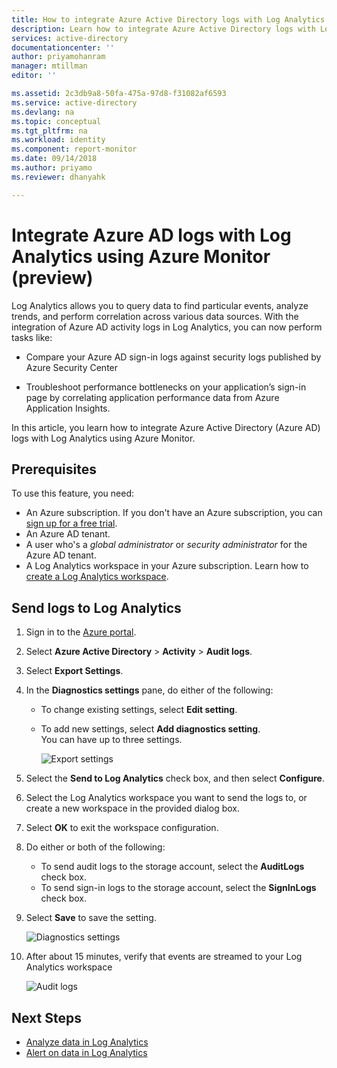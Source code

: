 ```yaml
---
title: How to integrate Azure Active Directory logs with Log Analytics by using Azure Monitor (preview)  | Microsoft Docs
description: Learn how to integrate Azure Active Directory logs with Log Analytics by using Azure Monitor (preview)
services: active-directory
documentationcenter: ''
author: priyamohanram
manager: mtillman
editor: ''

ms.assetid: 2c3db9a8-50fa-475a-97d8-f31082af6593
ms.service: active-directory
ms.devlang: na
ms.topic: conceptual
ms.tgt_pltfrm: na
ms.workload: identity
ms.component: report-monitor
ms.date: 09/14/2018
ms.author: priyamo
ms.reviewer: dhanyahk

---
```


# Integrate Azure AD logs with Log Analytics using Azure Monitor (preview)

Log Analytics allows you to query data to find particular events, analyze trends, and perform correlation across various data sources. With the integration of Azure AD activity logs in Log Analytics, you can now perform tasks like:

 * Compare your Azure AD sign-in logs against security logs published by Azure Security Center

 * Troubleshoot performance bottlenecks on your application’s sign-in page by correlating application performance data from Azure Application Insights.  
 
In this article, you learn how to integrate Azure Active Directory (Azure AD) logs with Log Analytics using Azure Monitor.

## Prerequisites 

To use this feature, you need:

* An Azure subscription. If you don't have an Azure subscription, you can [sign up for a free trial](https://azure.microsoft.com/free/).
* An Azure AD tenant.
* A user who's a *global administrator* or *security administrator* for the Azure AD tenant.
* A Log Analytics workspace in your Azure subscription. Learn how to [create a Log Analytics workspace](https://docs.microsoft.com/azure/log-analytics/log-analytics-quick-create-workspace).

## Send logs to Log Analytics

1. Sign in to the [Azure portal](https://portal.azure.com). 

2. Select **Azure Active Directory** > **Activity** > **Audit logs**. 

3. Select **Export Settings**.  
    
4. In the **Diagnostics settings** pane, do either of the following:
    * To change existing settings, select **Edit setting**.
    * To add new settings, select **Add diagnostics setting**.  
      You can have up to three settings.

      ![Export settings](./media/howto-integrate-activity-logs-with-log-analytics/ExportSettings.png)

5. Select the **Send to Log Analytics** check box, and then select **Configure**.

6. Select the Log Analytics workspace you want to send the logs to, or create a new workspace in the provided dialog box.  

7. Select **OK** to exit the workspace configuration.

8. Do either or both of the following:
    * To send audit logs to the storage account, select the **AuditLogs** check box. 
    * To send sign-in logs to the storage account, select the **SignInLogs** check box.

9. Select **Save** to save the setting.

    ![Diagnostics settings](./media/howto-integrate-activity-logs-with-log-analytics/DiagnosticSettings.png)

10. After about 15 minutes, verify that events are streamed to your Log Analytics workspace

    ![Audit logs](./media/howto-integrate-activity-logs-with-log-analytics/InsightsLogsAudit.png)

## Next Steps

* [Analyze data in Log Analytics](https://docs.microsoft.com/azure/log-analytics/log-analytics-tutorial-viewdata)
* [Alert on data in Log Analytics](https://docs.microsoft.com/azure/log-analytics/log-analytics-tutorial-response)

